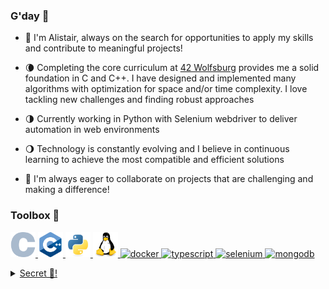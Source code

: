 

### G'day 👋

* 🌚 I'm Alistair, always on the search for opportunities to apply my skills and contribute to meaningful projects!

* 🌘 Completing the core curriculum at [42 Wolfsburg](https://42wolfsburg.de) provides me a solid foundation in C and C++. I have designed and implemented many algorithms with optimization for space and/or time complexity. I love tackling new challenges and finding robust approaches

* 🌗 Currently working in Python with Selenium webdriver to deliver automation in web environments

* 🌖 Technology is constantly evolving and I believe in continuous learning to achieve the most compatible and efficient solutions

* 🌝 I'm always eager to collaborate on projects that are challenging and making a difference!

<h3 align="left">Toolbox 🧰</h3>
<p align="left">
  <a href="https://www.cprogramming.com/" target="_blank" rel="noreferrer"> <img src="https://raw.githubusercontent.com/devicons/devicon/master/icons/c/c-original.svg" alt="c" width="40" height="40"/> </a> 
  <a href="https://www.w3schools.com/cpp/" target="_blank" rel="noreferrer"> <img src="https://raw.githubusercontent.com/devicons/devicon/master/icons/cplusplus/cplusplus-original.svg" alt="cplusplus" width="40" height="40"/> </a>
  <a href="https://www.python.org" target="_blank" rel="noreferrer"> <img src="https://raw.githubusercontent.com/devicons/devicon/master/icons/python/python-original.svg" alt="python" width="40" height="40"/> </a> 
  <a href="https://www.linux.org/" target="_blank" rel="noreferrer"> <img src="https://raw.githubusercontent.com/devicons/devicon/master/icons/linux/linux-original.svg" alt="linux" width="40" height="40"/>
  <a href="https://www.docker.com" target="_blank" rel="noreferrer"> <img src="https://cdn.jsdelivr.net/gh/devicons/devicon/icons/docker/docker-original.svg" alt="docker" width="40" height="40"/>
  <a href="https://www.typescriptlang.org/" target="_blank" rel="noreferrer"> <img src="https://cdn.jsdelivr.net/gh/devicons/devicon@latest/icons/typescript/typescript-original.svg"  alt="typescript" width="40" height="40"/>
  <a href="https://www.selenium.dev/" target="_blank" rel="noreferrer"> <img src="https://cdn.jsdelivr.net/gh/devicons/devicon@latest/icons/selenium/selenium-original.svg" alt="selenium" width="40" height="40"/>
      <a href="https://www.mongodb.com/" target="_blank" rel="noreferrer"> <img src="https://cdn.jsdelivr.net/gh/devicons/devicon@latest/icons/mongodb/mongodb-original.svg" alt="mongodb" width="40" height="40"/>
</p>

<details>
  <summary>Secret 🤫!</summary>

  <img src="https://komarev.com/ghpvc/?username=alistair-kane&style=flat-square&color=blue" alt="Profile views" />

</details>

